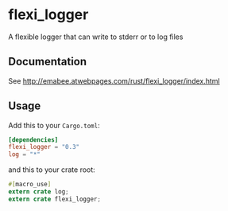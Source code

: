 # flexi_logger
A flexible logger that can write to stderr or to log files

## Documentation
See http://emabee.atwebpages.com/rust/flexi_logger/index.html


## Usage

Add this to your `Cargo.toml`:

```toml
[dependencies]
flexi_logger = "0.3"
log = "*"
```

and this to your crate root:

```rust
#[macro_use]
extern crate log;
extern crate flexi_logger;
```
